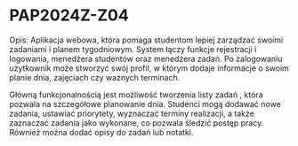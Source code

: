 # PAP2024Z-Z04


Opis:
Aplikacja webowa, która pomaga studentom lepiej zarządzać swoimi zadaniami i planem tygodniowym. System łączy funkcje rejestracji i logowania, menedżera studentów oraz menedżera zadań. Po zalogowaniu użytkownik może stworzyć swój profil, w którym dodaje informacje o swoim planie dnia, zajęciach czy ważnych terminach.

Główną funkcjonalnością jest możliwość tworzenia listy zadań , która pozwala na szczegółowe planowanie dnia. Studenci mogą dodawać nowe zadania, ustawiać priorytety, wyznaczać terminy realizacji, a także zaznaczać zadania jako wykonane, co pozwala śledzić postęp pracy. Również można dodać opisy do zadań lub notatki.